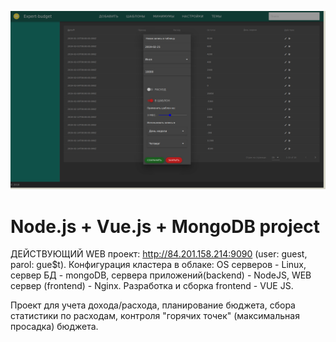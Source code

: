 ![Image alt](https://github.com/sabiridse/NVMwebAPP/raw/master/client/public/screenMain.png)

# Node.js + Vue.js + MongoDB project

ДЕЙСТВУЮЩИЙ WEB проект: http://84.201.158.214:9090 (user: guest, parol: gue$t). 
Конфигурация кластера в облаке: 
OS серверов - Linux, 
сервер БД - mongoDB, 
сервера приложений(backend) - NodeJS, 
WEB сервер (frontend) - Nginx.
Разработка и сборка frontend - VUE JS.

Проект для учета дохода/расхода, планирование бюджета, сбора статистики по расходам, контроля "горячих точек" (максимальная просадка) бюджета.
